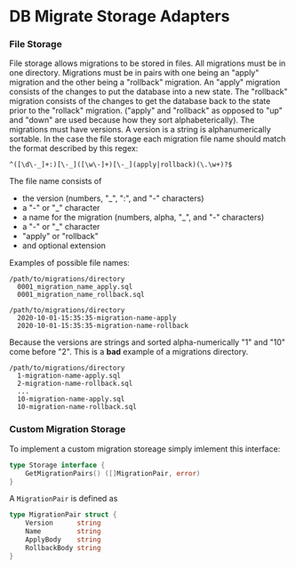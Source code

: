 # DB Migrate Storage Adapters

### File Storage

File storage allows migrations to be stored in files.  All migrations must be
in one directory.  Migrations must be in pairs with one being an "apply"
migration and the other being a "rollback" migration.  An "apply" migration
consists of the changes to put the database into a new state.  The "rollback"
migration consists of the changes to get the database back to the state prior
to the "rollack" migration.  ("apply" and "rollback" as opposed to "up" and
"down" are used because how they sort alphabeterically). The migrations must
have versions.  A version is a string is alphanumerically sortable.  In the
case the file storage each migration file name should match the format
described by this regex:

```^([\d\-_]+:)[\-_]([\w\-]+)[\-_](apply|rollback)(\.\w+)?$```

The file name consists of

- the version (numbers, "_", ":", and "-" characters)
- a "-" or "_" character
- a name for the migration (numbers, alpha, "_", and "-" characters)
- a "-" or "_" character
- "apply" or "rollback"
- and optional extension

Examples of possible file names:

```
/path/to/migrations/directory
  0001_migration_name_apply.sql
  0001_migration_name_rollback.sql
```

```
/path/to/migrations/directory
  2020-10-01-15:35:35-migration-name-apply
  2020-10-01-15:35:35-migration-name-rollback
```

Because the versions are strings and sorted alpha-numerically "1" and "10" come
before "2".  This is a **bad** example of a migrations directory.

```
/path/to/migrations/directory
  1-migration-name-apply.sql
  2-migration-name-rollback.sql
  ...
  10-migration-name-apply.sql
  10-migration-name-rollback.sql
```

### Custom Migration Storage

To implement a custom migration storeage simply imlement this interface:

```go
type Storage interface {
	GetMigrationPairs() ([]MigrationPair, error)
}
```

A `MigrationPair` is defined as

```go
type MigrationPair struct {
	Version      string
	Name         string
	ApplyBody    string
	RollbackBody string
}
```

